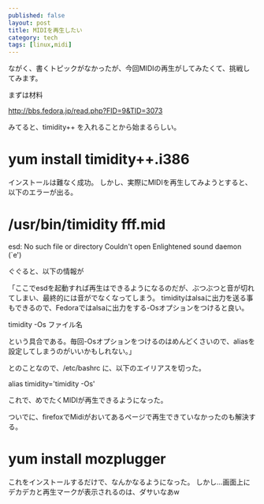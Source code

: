 ```yaml
---
published: false
layout: post
title: MIDIを再生したい
category: tech
tags: [linux,midi]
---
```


ながく、書くトピックがなかったが、今回MIDIの再生がしてみたくて、挑戦してみます。

まずは材料

http://bbs.fedora.jp/read.php?FID=9&TID=3073

みてると、timidity++ を入れることから始まるらしい。

# yum install timidity++.i386

インストールは難なく成功。
しかし、実際にMIDIを再生してみようとすると、以下のエラーが出る。

# /usr/bin/timidity fff.mid
esd: No such file or directory
Couldn't open Enlightened sound daemon (`e')

ぐぐると、以下の情報が

「ここでesdを起動すれば再生はできるようになるのだが、ぶつぶつと音が切れてしまい、最終的には音がでなくなってしまう。 timidityはalsaに出力を送る事もできるので、Fedoraではalsaに出力をする-Osオプションをつけると良い。

timidity -Os ファイル名

という具合である。毎回-Osオプションをつけるのはめんどくさいので、aliasを設定してしまうのがいいかもしれない。」

とのことなので、/etc/bashrc に、以下のエイリアスを切った。

alias timidity='timidity -Os'

これで、めでたくMIDIが再生できるようになった。

ついでに、firefoxでMidiがおいてあるページで再生できていなかったのも解決する。

# yum install mozplugger

これをインストールするだけで、なんかなるようになった。
しかし…画面上にデカデカと再生マークが表示されるのは、ダサいなあw
